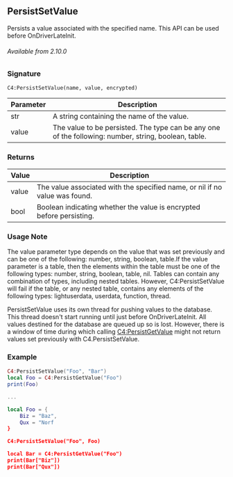 ## PersistSetValue

Persists a value associated with the specified name. This API can be used before OnDriverLateInit.

###### Available from 2.10.0

### Signature

`C4:PersistSetValue(name, value, encrypted) `


| Parameter | Description |
| --- | --- |
| str | A string containing the name of the value. |
| value | The value to be persisted. The type can be any one of the following: number, string, boolean, table. |


### Returns

| Value | Description |
| --- | --- |
| value |  The value associated with the specified name, or nil if no value was found. |
| bool | Boolean indicating whether the value is encrypted before persisting. |


### Usage Note

The value parameter type depends on the value that was set previously and can be one of the following: number, string, boolean, table.If the value parameter is a table, then the elements within the table must be one of the following types: number, string, boolean, table, nil. Tables can contain any combination of types, including nested tables. However, C4:PersistSetValue will fail if the table, or any nested table, contains any elements of the following types: lightuserdata, userdata, function, thread.


PersistSetValue uses its own thread for pushing values to the database. This thread doesn't start running until just before OnDriverLateInit. All values destined for the database are queued up so is lost. However, there is a window of time during which calling [C4:PersistGetValue][1] might not return values set previously with C4.PersistSetValue.


### Example

```lua
C4:PersistSetValue("Foo", "Bar")
local Foo = C4:PersistGetValue("Foo")
print(Foo)

...

local Foo = {
    Biz = "Baz",
    Qux = "Norf
}

C4:PersistSetValue("Foo", Foo)

local Bar = C4:PersistGetValue("Foo")
print(Bar["Biz"])
print(Bar["Qux"])
```

[1]:	https://snap-one.github.io/docs-driverworks-api/#persistgetvalue